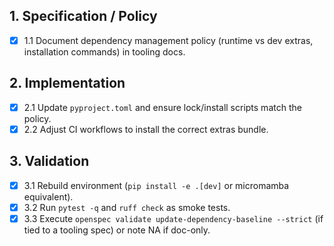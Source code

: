 ## 1. Specification / Policy
- [x] 1.1 Document dependency management policy (runtime vs dev extras, installation commands) in tooling docs.

## 2. Implementation
- [x] 2.1 Update `pyproject.toml` and ensure lock/install scripts match the policy.
- [x] 2.2 Adjust CI workflows to install the correct extras bundle.

## 3. Validation
- [x] 3.1 Rebuild environment (`pip install -e .[dev]` or micromamba equivalent).
- [x] 3.2 Run `pytest -q` and `ruff check` as smoke tests.
- [x] 3.3 Execute `openspec validate update-dependency-baseline --strict` (if tied to a tooling spec) or note NA if doc-only.
